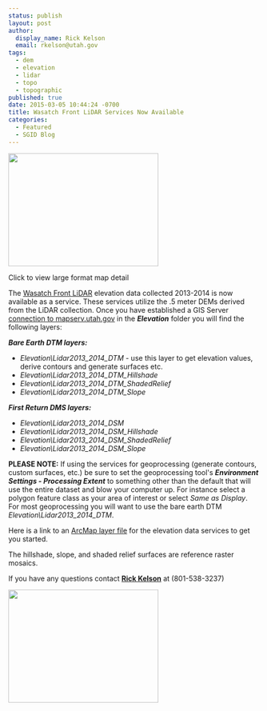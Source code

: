 ```yaml
---
status: publish
layout: post
author:
  display_name: Rick Kelson
  email: rkelson@utah.gov
tags:
  - dem
  - elevation
  - lidar
  - topo
  - topographic
published: true
date: 2015-03-05 10:44:24 -0700
title: Wasatch Front LiDAR Services Now Available
categories:
  - Featured
  - SGID Blog
---
```

<div class="caption"><a href="{{ "/downloads/Lidar_slope_lg.jpg" | prepend: site.baseurl }}"><img src="{{ "/images/Lidar_slope_lg.jpg" | prepend: site.baseurl }}" alt="" title="LiDAR service sample" width="300" height="226" /></a><p class="caption-text">Click to view large format map detail</p></div>
<p>The <a href="{{ "/data/elevation-terrain-data/2013-2014-lidar/" | prepend: site.baseurl }}">Wasatch Front LiDAR</a> elevation data collected 2013-2014 is now available as a service.
These services utilize the .5 meter DEMs derived from the LiDAR collection. Once you have established a GIS Server <a href="{{ "/data/sgid-imagery-services/" | prepend: site.baseurl }}">connection to mapserv.utah.gov</a> in the <b><em>Elevation</em></b> folder you will find the following layers:
</p>
<p><b><em>Bare Earth DTM layers:</em></b>
</p>
<ul>
    <li><em>Elevation\Lidar2013_2014_DTM</em> - use this layer to get elevation values, derive contours and generate surfaces etc.</li>
    <li><em>Elevation\Lidar2013_2014_DTM_Hillshade</em></li>
    <li><em>Elevation\Lidar2013_2014_DTM_ShadedRelief</em></li>
    <li><em>Elevation\Lidar2013_2014_DTM_Slope</em></li>
</ul>
<p><b><em>First Return DMS layers:</em></b></p>
<ul>
    <li><em>Elevation\Lidar2013_2014_DSM</em></li>
    <li><em>Elevation\Lidar2013_2014_DSM_Hillshade</em></li>
    <li><em>Elevation\Lidar2013_2014_DSM_ShadedRelief</em></li>
    <li><em>Elevation\Lidar2013_2014_DSM_Slope</em></li>
</ul>
<p><b>PLEASE NOTE:</b> If using the services for geoprocessing (generate contours, custom surfaces, etc.) be sure to set the geoprocessing
tool's <b><em>Environment Settings - Processing Extent</em></b> to something other than the default that will use the entire dataset and blow your computer up.
For instance select a polygon feature class as your area of interest or select <em>Same as Display</em>. For most geoprocessing you will want to use the bare earth DTM <em>Elevation\Lidar2013_2014_DTM</em>.</p>
<p>Here is a link to an <a href="ftp://ftp.agrc.utah.gov/Imagery/LIDAR/WasatchFront_2013_2014/WasatchFront_LiDAR_2013-2014.lyr">ArcMap layer file</a> for the elevation data services to get you started.
</p>
<p>The hillshade, slope, and shaded relief surfaces are reference raster mosaics.
</p>
<td>If you have any questions contact <a href="mailto:rkelson@utah.gov"><strong>Rick Kelson</strong></a> at (801-538-3237)
</td>
<p><a href="{{ "/downloads/Lidar_shaded.jpg" | prepend: site.baseurl }}"><img src="{{ "/images/Lidar_shaded.jpg" | prepend: site.baseurl }}" alt="" title="LiDAR service sample" width="300" height="226" /></a></p>
